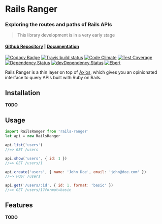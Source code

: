 # Rails Ranger
### Exploring the routes and paths of Rails APIs
> This library development is in a very early stage

#### [Github Repository](https://github.com/victor-am/rails-ranger) | [Documentation](https://victor-am.github.io/rails-ranger)

[![Codacy Badge](https://api.codacy.com/project/badge/Grade/562e26fd8c8e48ec8206430b42b9dc75)](https://www.codacy.com/app/victor-am/rails-ranger?utm_source=github.com&utm_medium=referral&utm_content=victor-am/rails-ranger&utm_campaign=badger)
[![Travis build status](http://img.shields.io/travis/victor-am/rails-ranger.svg?style=flat)](https://travis-ci.org/victor-am/rails-ranger)
[![Code Climate](https://codeclimate.com/github/victor-am/rails-ranger/badges/gpa.svg)](https://codeclimate.com/github/victor-am/rails-ranger)
[![Test Coverage](https://codeclimate.com/github/victor-am/rails-ranger/badges/coverage.svg)](https://codeclimate.com/github/victor-am/rails-ranger)
[![Dependency Status](https://david-dm.org/victor-am/rails-ranger.svg)](https://david-dm.org/victor-am/rails-ranger)
[![devDependency Status](https://david-dm.org/victor-am/rails-ranger/dev-status.svg)](https://david-dm.org/victor-am/rails-ranger#info=devDependencies)
[![Ebert](https://ebertapp.io/github/victor-am/rails-ranger.svg)](https://ebertapp.io/github/victor-am/rails-ranger)

Rails Ranger is a thin layer on top of [Axios](https://github.com/mzabriskie/axios), which gives you an opinionated interface to query APIs built with Ruby on Rails.

## Installation
**TODO**

## Usage

```javascript
import RailsRanger from 'rails-ranger'
let api = new RailsRanger

api.list('users')
//=> GET /users

api.show('users', { id: 1 })
//=> GET /users/1

api.create('users', { name: 'John Doe', email: 'john@doe.com' })
//=> POST /users

api.get('/users/:id', { id: 1, format: 'basic' })
//=> GET /users/1?format=basic
```

## Features
**TODO**
